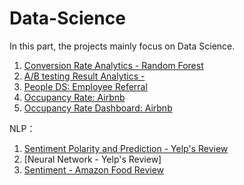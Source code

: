 # Data-Science

In this part, the projects mainly focus on Data Science.

1. [Conversion Rate Analytics - Random Forest](https://github.com/xl215/Data-Science/blob/master/Site%20Conversion%20Rate%20-%20Prediction%20Random%20Forest.ipynb)
2. [A/B testing Result Analytics - ](https://github.com/xl215/Data-Science/blob/master/AB%20Testing%20Result%20Analytics%20and%20Prediction.ipynb)
3. [People DS: Employee Referral](https://github.com/xl215/Data-Science/blob/master/People%20Data%20Science%20-%20Employee%20Retention%20Prediction.ipynb)
4. [Occupancy Rate: Airbnb](https://github.com/xl215/Data-Science/blob/master/Airbnb%20Occupancy%20Rate%20-%20Visualization%20%26%20Prediction.ipynb)
5. [Occupancy Rate Dashboard: Airbnb](https://public.tableau.com/profile/xuan.liu7775#!/vizhome/AirbnbOccupancyRate-SF/DashboardSFOccupancyRate?publish=yes)

NLP：
1. [Sentiment Polarity and Prediction - Yelp's Review](https://github.com/xl215/Data-Science/blob/master/NLP%20%20-%20Sentiment%20Analysis%20for%20Yelp%20Review%20and%20Star%20Prediction.ipynb)
2. [Neural Network - Yelp's Review]
3. [Sentiment - Amazon Food Review](https://github.com/xl215/Data-Science/blob/master/Sentiment%20Analysis%20-%20Amazon%20Fine%20Food%20Review.ipynb)
